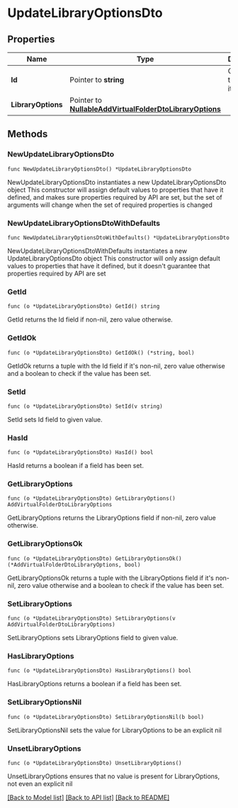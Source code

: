 # UpdateLibraryOptionsDto

## Properties

Name | Type | Description | Notes
------------ | ------------- | ------------- | -------------
**Id** | Pointer to **string** | Gets or sets the library item id. | [optional] 
**LibraryOptions** | Pointer to [**NullableAddVirtualFolderDtoLibraryOptions**](AddVirtualFolderDtoLibraryOptions.md) |  | [optional] 

## Methods

### NewUpdateLibraryOptionsDto

`func NewUpdateLibraryOptionsDto() *UpdateLibraryOptionsDto`

NewUpdateLibraryOptionsDto instantiates a new UpdateLibraryOptionsDto object
This constructor will assign default values to properties that have it defined,
and makes sure properties required by API are set, but the set of arguments
will change when the set of required properties is changed

### NewUpdateLibraryOptionsDtoWithDefaults

`func NewUpdateLibraryOptionsDtoWithDefaults() *UpdateLibraryOptionsDto`

NewUpdateLibraryOptionsDtoWithDefaults instantiates a new UpdateLibraryOptionsDto object
This constructor will only assign default values to properties that have it defined,
but it doesn't guarantee that properties required by API are set

### GetId

`func (o *UpdateLibraryOptionsDto) GetId() string`

GetId returns the Id field if non-nil, zero value otherwise.

### GetIdOk

`func (o *UpdateLibraryOptionsDto) GetIdOk() (*string, bool)`

GetIdOk returns a tuple with the Id field if it's non-nil, zero value otherwise
and a boolean to check if the value has been set.

### SetId

`func (o *UpdateLibraryOptionsDto) SetId(v string)`

SetId sets Id field to given value.

### HasId

`func (o *UpdateLibraryOptionsDto) HasId() bool`

HasId returns a boolean if a field has been set.

### GetLibraryOptions

`func (o *UpdateLibraryOptionsDto) GetLibraryOptions() AddVirtualFolderDtoLibraryOptions`

GetLibraryOptions returns the LibraryOptions field if non-nil, zero value otherwise.

### GetLibraryOptionsOk

`func (o *UpdateLibraryOptionsDto) GetLibraryOptionsOk() (*AddVirtualFolderDtoLibraryOptions, bool)`

GetLibraryOptionsOk returns a tuple with the LibraryOptions field if it's non-nil, zero value otherwise
and a boolean to check if the value has been set.

### SetLibraryOptions

`func (o *UpdateLibraryOptionsDto) SetLibraryOptions(v AddVirtualFolderDtoLibraryOptions)`

SetLibraryOptions sets LibraryOptions field to given value.

### HasLibraryOptions

`func (o *UpdateLibraryOptionsDto) HasLibraryOptions() bool`

HasLibraryOptions returns a boolean if a field has been set.

### SetLibraryOptionsNil

`func (o *UpdateLibraryOptionsDto) SetLibraryOptionsNil(b bool)`

 SetLibraryOptionsNil sets the value for LibraryOptions to be an explicit nil

### UnsetLibraryOptions
`func (o *UpdateLibraryOptionsDto) UnsetLibraryOptions()`

UnsetLibraryOptions ensures that no value is present for LibraryOptions, not even an explicit nil

[[Back to Model list]](../README.md#documentation-for-models) [[Back to API list]](../README.md#documentation-for-api-endpoints) [[Back to README]](../README.md)


